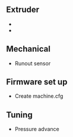 ## Extruder
*  
*

## Mechanical
* Runout sensor

## Firmware set up
* Create machine.cfg

## Tuning
* Pressure advance
